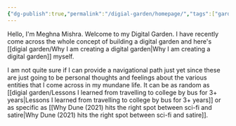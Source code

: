 ```yaml
---
{"dg-publish":true,"permalink":"/digial-garden/homepage/","tags":["gardenEntry"]}
---
```


Hello, I'm Meghna Mishra. Welcome to my Digital Garden. I have recently come across the whole concept of building a digital garden and here's [[digial garden/Why I am creating a digital garden\|Why I am creating a digital garden]] myself. 

I am not quite sure if I can provide a navigational path just yet since these are just going to be personal thoughts and feelings about the various entities that I come across in my mundane life. It can be as random as [[digial garden/Lessons I learned from travelling to college by bus for 3+ years\|Lessons I learned from travelling to college by bus for 3+ years]] or as specific as [[Why Dune (2021) hits the right spot between sci-fi and satire\|Why Dune (2021) hits the right spot between sci-fi and satire]]. 
